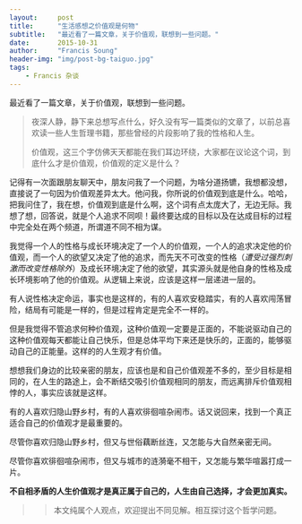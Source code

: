 ```yaml
---
layout:     post
title:      "生活感想之价值观是何物"
subtitle:   "最近看了一篇文章，关于价值观，联想到一些问题。"
date:       2015-10-31
author:     "Francis Soung"
header-img: "img/post-bg-taiguo.jpg"
tags:
    - Francis 杂谈
---
```


最近看了一篇文章，关于价值观，联想到一些问题。
>
>夜深人静，静下来总想写点什么，好久没有写一篇类似的文章了，以前总喜欢读一些人生哲理书籍，那些曾经的片段影响了我的性格和人生。
>
>价值观，这三个字仿佛天天都能在我们耳边环绕，大家都在议论这个词，到底什么才是价值观，价值观的定义是什么？

记得有一次面跟朋友聊天中，朋友问我了一个问题，为啥分道扬镳，我想都没想，直接说了一句因为价值观差异太大。他问我，你所说的价值观到底是什么。哈哈，把我问住了，我在想，价值观到底是什么啊，这个词有点太庞大了，无边无际。我想了想，回答说，就是个人追求不同呗！最终要达成的目标以及在达成目标的过程中完全处在两个频道，所谓道不同不相为谋。

我觉得一个人的性格与成长环境决定了一个人的价值观，一个人的追求决定他的价值观，而一个人的欲望又决定了他的追求，而先天不可改变的性格（*遭受过强烈刺激而改变性格除外*）及成长环境决定了他的欲望，其实源头就是他自身的性格及成长环境影响了他的价值观。从逻辑上来说，应该是这样一层递进一层的。

有人说性格决定命运，事实也是这样的，有的人喜欢安稳踏实，有的人喜欢闯荡冒险，结局有可能是一样的，但是过程肯定是完全不一样的。

但是我觉得不管追求何种价值观，这种价值观一定要是正面的，不能说驱动自己的这种价值观每天都能让自己快乐，但是总体平均下来还是快乐的，正面的，能够驱动自己的正能量。这样的的人生观才有价值。

想想我们身边的比较亲密的朋友，应该也是和自己价值观差不多的，至少目标是相同的，在人生的路途上，会不断结交吸引价值观相同的朋友，而远离排斥价值观相悖的人，事实应该就是这样。

有的人喜欢归隐山野乡村，有的人喜欢徘徊喧杂闹市。话又说回来，找到一个真正适合自己的价值观才是最重要的。

尽管你喜欢归隐山野乡村，但又与世俗藕断丝连，又怎能与大自然亲密无间。

尽管你喜欢徘徊喧杂闹市，但又与城市的涟漪毫不相干，又怎能与繁华喧嚣打成一片。

**不自相矛盾的人生价值观才是真正属于自己的，人生由自己选择，才会更加真实。**

>>本文纯属个人观点，欢迎提出不同见解。相互探讨这个哲学问题。